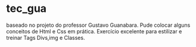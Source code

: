 # tec_gua
baseado no projeto do professor Gustavo Guanabara.
Pude colocar alguns conceitos de Html e Css em prática.
Exercício excelente para estilizar e treinar Tags Divs,img e Classes. 
